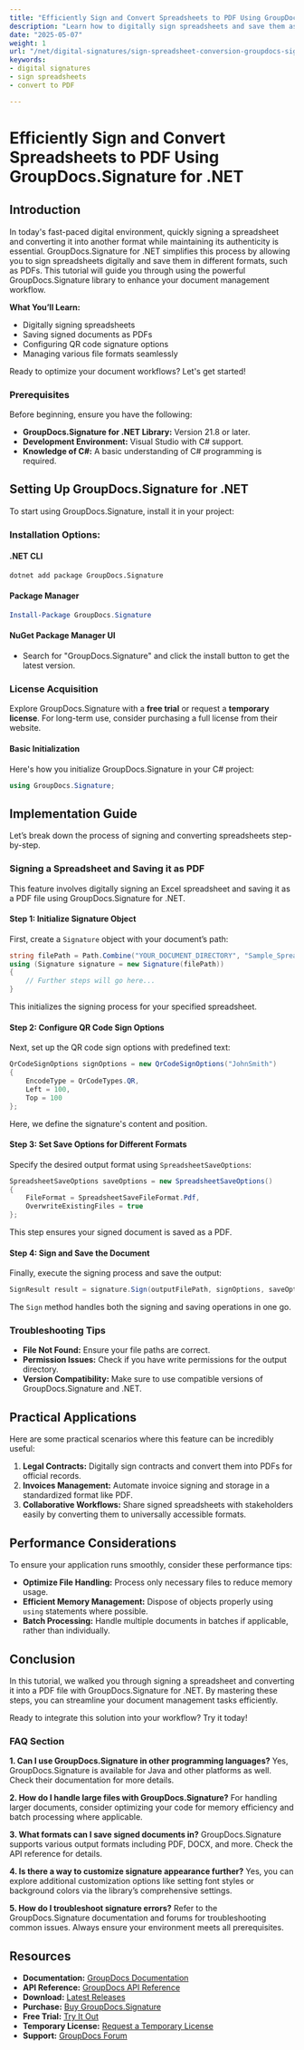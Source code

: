 ```yaml
---
title: "Efficiently Sign and Convert Spreadsheets to PDF Using GroupDocs.Signature for .NET"
description: "Learn how to digitally sign spreadsheets and save them as PDFs using GroupDocs.Signature for .NET. Streamline your document workflows with ease."
date: "2025-05-07"
weight: 1
url: "/net/digital-signatures/sign-spreadsheet-conversion-groupdocs-signature-net/"
keywords:
- digital signatures
- sign spreadsheets
- convert to PDF

---
```



# Efficiently Sign and Convert Spreadsheets to PDF Using GroupDocs.Signature for .NET

## Introduction

In today's fast-paced digital environment, quickly signing a spreadsheet and converting it into another format while maintaining its authenticity is essential. GroupDocs.Signature for .NET simplifies this process by allowing you to sign spreadsheets digitally and save them in different formats, such as PDFs. This tutorial will guide you through using the powerful GroupDocs.Signature library to enhance your document management workflow.

**What You’ll Learn:**
- Digitally signing spreadsheets
- Saving signed documents as PDFs
- Configuring QR code signature options
- Managing various file formats seamlessly

Ready to optimize your document workflows? Let's get started!

### Prerequisites

Before beginning, ensure you have the following:
- **GroupDocs.Signature for .NET Library:** Version 21.8 or later.
- **Development Environment:** Visual Studio with C# support.
- **Knowledge of C#:** A basic understanding of C# programming is required.

## Setting Up GroupDocs.Signature for .NET

To start using GroupDocs.Signature, install it in your project:

### Installation Options:

#### .NET CLI
```bash
dotnet add package GroupDocs.Signature
```

#### Package Manager
```powershell
Install-Package GroupDocs.Signature
```

#### NuGet Package Manager UI
- Search for "GroupDocs.Signature" and click the install button to get the latest version.

### License Acquisition

Explore GroupDocs.Signature with a **free trial** or request a **temporary license**. For long-term use, consider purchasing a full license from their website.

#### Basic Initialization
Here's how you initialize GroupDocs.Signature in your C# project:
```csharp
using GroupDocs.Signature;
```

## Implementation Guide

Let’s break down the process of signing and converting spreadsheets step-by-step.

### Signing a Spreadsheet and Saving it as PDF

This feature involves digitally signing an Excel spreadsheet and saving it as a PDF file using GroupDocs.Signature for .NET.

#### Step 1: Initialize Signature Object
First, create a `Signature` object with your document’s path:
```csharp
string filePath = Path.Combine("YOUR_DOCUMENT_DIRECTORY", "Sample_Spreadsheet.xlsx");
using (Signature signature = new Signature(filePath))
{
    // Further steps will go here...
}
```
This initializes the signing process for your specified spreadsheet.

#### Step 2: Configure QR Code Sign Options
Next, set up the QR code sign options with predefined text:
```csharp
QrCodeSignOptions signOptions = new QrCodeSignOptions("JohnSmith")
{
    EncodeType = QrCodeTypes.QR,
    Left = 100,
    Top = 100
};
```
Here, we define the signature's content and position.

#### Step 3: Set Save Options for Different Formats
Specify the desired output format using `SpreadsheetSaveOptions`:
```csharp
SpreadsheetSaveOptions saveOptions = new SpreadsheetSaveOptions()
{
    FileFormat = SpreadsheetSaveFileFormat.Pdf,
    OverwriteExistingFiles = true
};
```
This step ensures your signed document is saved as a PDF.

#### Step 4: Sign and Save the Document
Finally, execute the signing process and save the output:
```csharp
SignResult result = signature.Sign(outputFilePath, signOptions, saveOptions);
```
The `Sign` method handles both the signing and saving operations in one go.

### Troubleshooting Tips
- **File Not Found:** Ensure your file paths are correct.
- **Permission Issues:** Check if you have write permissions for the output directory.
- **Version Compatibility:** Make sure to use compatible versions of GroupDocs.Signature and .NET.

## Practical Applications

Here are some practical scenarios where this feature can be incredibly useful:
1. **Legal Contracts:** Digitally sign contracts and convert them into PDFs for official records.
2. **Invoices Management:** Automate invoice signing and storage in a standardized format like PDF.
3. **Collaborative Workflows:** Share signed spreadsheets with stakeholders easily by converting them to universally accessible formats.

## Performance Considerations
To ensure your application runs smoothly, consider these performance tips:
- **Optimize File Handling:** Process only necessary files to reduce memory usage.
- **Efficient Memory Management:** Dispose of objects properly using `using` statements where possible.
- **Batch Processing:** Handle multiple documents in batches if applicable, rather than individually.

## Conclusion

In this tutorial, we walked you through signing a spreadsheet and converting it into a PDF file with GroupDocs.Signature for .NET. By mastering these steps, you can streamline your document management tasks efficiently.

Ready to integrate this solution into your workflow? Try it today!

### FAQ Section

**1. Can I use GroupDocs.Signature in other programming languages?**
Yes, GroupDocs.Signature is available for Java and other platforms as well. Check their documentation for more details.

**2. How do I handle large files with GroupDocs.Signature?**
For handling larger documents, consider optimizing your code for memory efficiency and batch processing where applicable.

**3. What formats can I save signed documents in?**
GroupDocs.Signature supports various output formats including PDF, DOCX, and more. Check the API reference for details.

**4. Is there a way to customize signature appearance further?**
Yes, you can explore additional customization options like setting font styles or background colors via the library’s comprehensive settings.

**5. How do I troubleshoot signature errors?**
Refer to the GroupDocs.Signature documentation and forums for troubleshooting common issues. Always ensure your environment meets all prerequisites.

## Resources
- **Documentation:** [GroupDocs Documentation](https://docs.groupdocs.com/signature/net/)
- **API Reference:** [GroupDocs API Reference](https://reference.groupdocs.com/signature/net/)
- **Download:** [Latest Releases](https://releases.groupdocs.com/signature/net/)
- **Purchase:** [Buy GroupDocs.Signature](https://purchase.groupdocs.com/buy)
- **Free Trial:** [Try It Out](https://releases.groupdocs.com/signature/net/)
- **Temporary License:** [Request a Temporary License](https://purchase.groupdocs.com/temporary-license/)
- **Support:** [GroupDocs Forum](https://forum.groupdocs.com/c/signature/)

